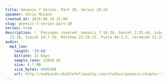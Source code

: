 ```yaml
---
title: Genesis 7 Series, Part 20, Verses 18-24
speaker: Chris McCann
created_at: 2016-08-18 21:00
slug: genesis-7-series-part-20
series: true
description: ! 'Passages covered: Genesis 7:18-24, Daniel 2:35,44, Luke 4:5, Revelation
  21:10, Isaiah 54:7-10, Matthew 21:19-21, Psalm 46:1-5, Jeremiah 51:25,42,63-64.'
audio:
  mp3_low:
    length: '29:08'
    bitrate: 32 Kbps
    sample_rate: 22050 Hz
    size: 6.7 MB
    size_bytes: 6995398
    url: http://audiocdn.ebiblefellowship.com/studies/genesis/chapter-7/2016.08.18_McCann_-_Genesis_7_Series_Part_20.mp3
---
```

